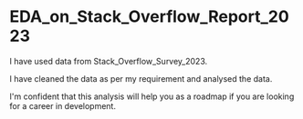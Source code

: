 # EDA_on_Stack_Overflow_Report_2023
I have used data from Stack_Overflow_Survey_2023.

I have cleaned the data as per my requirement and analysed the data.

I'm confident that this analysis will help you as a roadmap if you are looking for a career in development.
